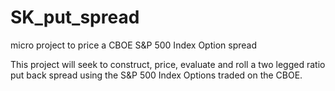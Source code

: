 # SK_put_spread
micro project to price a CBOE S&amp;P 500 Index Option spread

This project will seek to construct, price, evaluate and roll a two legged ratio put back spread using the S&P 500 Index Options traded on the CBOE.

